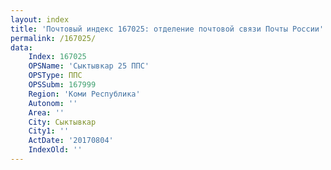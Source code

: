 ```yaml
---
layout: index
title: 'Почтовый индекс 167025: отделение почтовой связи Почты России'
permalink: /167025/
data:
    Index: 167025
    OPSName: 'Сыктывкар 25 ППС'
    OPSType: ППС
    OPSSubm: 167999
    Region: 'Коми Республика'
    Autonom: ''
    Area: ''
    City: Сыктывкар
    City1: ''
    ActDate: '20170804'
    IndexOld: ''
---
```

